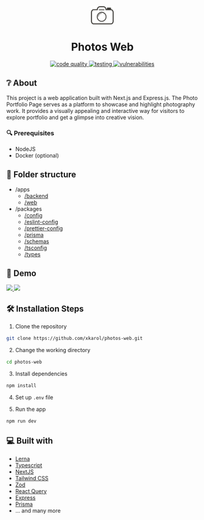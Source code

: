 <p align="center">
  <a href="#">
    <img alt="Photos Web" src="./apps/web/public/assets/logo.svg" width="60" />
  </a>
</p>
<h1 align="center">
  Photos Web
</h1>

<p align="center">

<a href="https://github.com/xKarol/photos-web/actions/workflows/main.yml" target="blank">
<img src="https://github.com/xKarol/photos-web/actions/workflows/main.yml/badge.svg?branch=main&event=push" alt="code quality" />
</a>

<a href="https://github.com/xKarol/photos-web/actions/workflows/test.yml" target="blank">
<img src="https://github.com/xKarol/photos-web/actions/workflows/test.yml/badge.svg?branch=main&event=push" alt="testing" />
</a>

<a href="https://img.shields.io/snyk/vulnerabilities/github/xkarol/photos-web?style=flat-badge" target="blank">
<img src="https://img.shields.io/snyk/vulnerabilities/github/xkarol/photos-web?style=flat-badge" alt="vulnerabilities" />
</a>

</p>

## ❔ About

This project is a web application built with Next.js and Express.js. The Photo Portfolio Page serves as a platform to showcase and highlight photography work. It provides a visually appealing and interactive way for visitors to explore portfolio and get a glimpse into creative vision.

### 🔍 Prerequisites

- NodeJS
- Docker (optional)

## 📁 Folder structure

- /apps
  - [/backend](./apps/backend)
  - [/web](./apps/web)
- /packages
  - [/config](./packages/config)
  - [/eslint-config](./packages/eslint-config)
  - [/prettier-config](./packages/prettier-config)
  - [/prisma](./packages/prisma)
  - [/schemas](./packages/schemas)
  - [/tsconfig](./packages/tsconfig)
  - [/types](./packages/types)

## 🚀 Demo

<a href="https://photos-web-web.vercel.app/" target="blank">
<img src="https://img.shields.io/website?style=flat-square&url=https%3A%2F%2Fphotos-web-web.vercel.app%2F" />
</a>

<a href="https://photos-backend.onrender.com" target="blank">
<img src="https://img.shields.io/website?label=backend&style=flat-square&url=https%3A%2F%2Fphotos-backend.onrender.com%2Fhealth-check" />
</a>

## 🛠️ Installation Steps

1. Clone the repository

```bash
git clone https://github.com/xkarol/photos-web.git
```

2. Change the working directory

```bash
cd photos-web
```

3. Install dependencies

```bash
npm install
```

4. Set up `.env` file

5. Run the app

```bash
npm run dev
```

## 💻 Built with

- [Lerna](https://lerna.js.org/)
- [Typescript](https://www.typescriptlang.org/)
- [NextJS](https://nextjs.org/)
- [Tailwind CSS](https://tailwindcss.com/)
- [Zod](https://zod.dev/)
- [React Query](https://tanstack.com/query/latest/)
- [Express](https://expressjs.com/)
- [Prisma](https://www.prisma.io/)
- ... and many more
